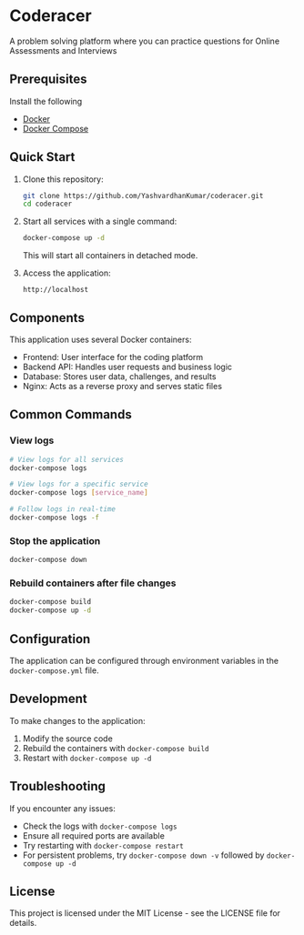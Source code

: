 # Coderacer
A problem solving platform where you can practice questions for Online Assessments and Interviews

## Prerequisites
Install the following
- [Docker](https://docs.docker.com/get-docker/)
- [Docker Compose](https://docs.docker.com/compose/install/)

## Quick Start

1. Clone this repository:
   ```bash
   git clone https://github.com/YashvardhanKumar/coderacer.git
   cd coderacer
   ```

2. Start all services with a single command:
   ```bash
   docker-compose up -d
   ```
   This will start all containers in detached mode.

3. Access the application:
   ```
   http://localhost
   ```

## Components

This application uses several Docker containers:
- Frontend: User interface for the coding platform
- Backend API: Handles user requests and business logic
- Database: Stores user data, challenges, and results
- Nginx: Acts as a reverse proxy and serves static files

## Common Commands

### View logs
```bash
# View logs for all services
docker-compose logs

# View logs for a specific service
docker-compose logs [service_name]

# Follow logs in real-time
docker-compose logs -f
```

### Stop the application
```bash
docker-compose down
```

### Rebuild containers after file changes
```bash
docker-compose build
docker-compose up -d
```

## Configuration

The application can be configured through environment variables in the `docker-compose.yml` file.

## Development

To make changes to the application:
1. Modify the source code
2. Rebuild the containers with `docker-compose build`
3. Restart with `docker-compose up -d`

## Troubleshooting

If you encounter any issues:
- Check the logs with `docker-compose logs`
- Ensure all required ports are available
- Try restarting with `docker-compose restart`
- For persistent problems, try `docker-compose down -v` followed by `docker-compose up -d`

## License

This project is licensed under the MIT License - see the LICENSE file for details.
